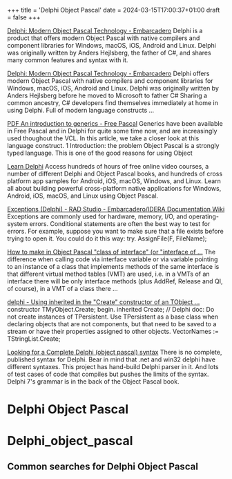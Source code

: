 +++
title = 'Delphi Object Pascal'
date = 2024-03-15T17:00:37+01:00
draft = false
+++

[Delphi: Modern Object Pascal Technology - Embarcadero](https://www.embarcadero.com/products/delphi/features/delphi)
Delphi is a product that offers modern Object Pascal with native compilers and component libraries for Windows, macOS, iOS, Android and Linux. Delphi was originally written by Anders Hejlsberg, the father of C#, and shares many common features and syntax with it.

[Delphi: Modern Object Pascal Technology - Embarcadero](https://www.embarcadero.com/products/delphi/features/delphi)
Delphi offers modern Object Pascal with native compilers and component libraries for Windows, macOS, iOS, Android and Linux. Delphi was originally written by Anders Hejlsberg before he moved to Microsoft to father C# Sharing a common ancestry, C# developers find themselves immediately at home in using Delphi. Full of modern language constructs ...

[PDF An introduction to generics - Free Pascal](https://www.freepascal.org/~michael/articles/generics1/generics1.pdf)
Generics have been available in Free Pascal and in Delphi for quite some time now, and are increasingly used thoughout the VCL. In this article, we take a closer look at this language construct. 1 Introduction: the problem Object Pascal is a strongly typed language. This is one of the good reasons for using Object

[Learn Delphi](https://learndelphi.org/)
Access hundreds of hours of free online video courses, a number of different Delphi and Object Pascal books, and hundreds of cross platform app samples for Android, iOS, macOS, Windows, and Linux. Learn all about building powerful cross-platform native applications for Windows, Android, iOS, macOS, and Linux using Object Pascal.

[Exceptions (Delphi) - RAD Studio - Embarcadero/IDERA Documentation Wiki](https://docwiki.embarcadero.com/RADStudio/Sydney/en/Exceptions_(Delphi))
Exceptions are commonly used for hardware, memory, I/O, and operating-system errors. Conditional statements are often the best way to test for errors. For example, suppose you want to make sure that a file exists before trying to open it. You could do it this way: try. AssignFile(F, FileName);

[How to make in Object Pascal "class of interface" (or "interface of ...](https://stackoverflow.com/questions/3499787/how-to-make-in-object-pascal-class-of-interface-or-interface-of-interface)
The difference when calling code via interface variable or via variable pointing to an instance of a class that implements methods of the same interface is that different virtual method tables (VMT) are used, i.e. in a VMTs of an interface there will be only interface methods (plus AddRef, Release and QI, of course), in a VMT of a class there ...

[delphi - Using inherited in the "Create" constructor of an TObject ...](https://stackoverflow.com/questions/772336/using-inherited-in-the-create-constructor-of-an-tobject)
constructor TMyObject.Create; begin. inherited Create; // Delphi doc: Do not create instances of TPersistent. Use TPersistent as a base class when declaring objects that are not components, but that need to be saved to a stream or have their properties assigned to other objects. VectorNames := TStringList.Create;

[Looking for a Complete Delphi (object pascal) syntax](https://stackoverflow.com/questions/171827/looking-for-a-complete-delphi-object-pascal-syntax)
There is no complete, published syntax for Delphi. Bear in mind that .net and win32 delphi have different syntaxes. This project has hand-build Delphi parser in it. And lots of test cases of code that compiles but pushes the limits of the syntax. Delphi 7's grammar is in the back of the Object Pascal book.

Delphi Object Pascal
====================

# Delphi_object_pascal

## Common searches for Delphi Object Pascal
